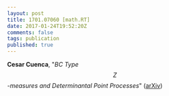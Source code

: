 ```yaml
---
layout: post
title: 1701.07060 [math.RT]
date: 2017-01-24T19:52:20Z
comments: false
tags: publication
published: true
---
```


<b>Cesar Cuenca</b>, "<i>BC Type $$Z$$-measures and Determinantal Point Processes</i>" ([arXiv](http://arxiv.org/abs/1701.07060v1))
